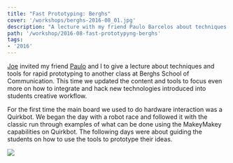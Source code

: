 ```yaml
---
title: "Fast Prototyping: Berghs"
cover: '/workshops/berghs-2016-08_01.jpg'
description: "A lecture with my friend Paulo Barcelos about techniques and tools for rapid prototyping at Berghs School of Communication."
path: '/workshop/2016-08-fast-prototypyng-berghs'
tags:
- '2016'
---
```


[Joe](http://www.anothertomorrow.io/) invited my friend [Paulo](https://www.linkedin.com/in/paulobarcelos/) and I to give a lecture about techniques and tools for rapid prototyping to another class at Berghs School of Communication. This time we updated the content and tools to focus even more on how to integrate and hack new technologies introduced into students creative workflow.

For the first time the main board we used to do hardware interaction was a Quirkbot. We began the day with a robot race and followed it with the classic run through examples of what can be done using the MakeyMakey capabilities on Quirkbot. The following days were about guiding the students on how to use the tools to prototype their ideas.

![](./workshops/berghs-2016-08_01.jpg)
